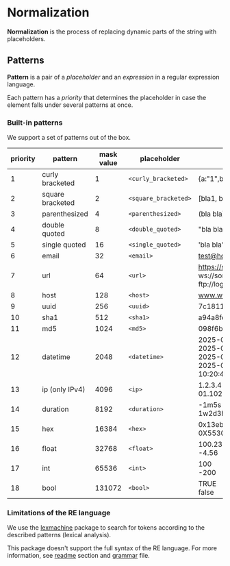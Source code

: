 # Normalization

**Normalization** is the process of replacing dynamic parts of the string with placeholders.

## Patterns
**Pattern** is a pair of a *placeholder* and an *expression* in a regular expression language.

Each pattern has a *priority* that determines the placeholder in case the element falls under several patterns at once.

### Built-in patterns

We support a set of patterns out of the box.

| priority | pattern | mask value | placeholder | examples |
|---|---|---|---|---|
| 1 | curly bracketed | 1 | `<curly_bracketed>` | {a:"1",b:"2"} |
| 2 | square bracketed | 2 | `<square_bracketed>` | [bla1, bla2] |
| 3 | parenthesized | 4 | `<parenthesized>` | (bla bla) |
| 4 | double quoted | 8 | `<double_quoted>` | "bla bla" |
| 5 | single quoted | 16 | `<single_quoted>` | 'bla bla' |
| 6 | email | 32 | `<email>` | test@host1.host2.com |
| 7 | url | 64 | `<url>` | https://some.host.com/page1?a=1<br>ws://some.host1.host2.net<br>ftp://login:pass@serv.example.com:21/ |
| 8 | host | 128 | `<host>` | www.weather.jp |
| 9 | uuid | 256 | `<uuid>` | 7c1811ed-e98f-4c9c-a9f9-58c757ff494f |
| 10 | sha1 | 512 | `<sha1>` | a94a8fe5ccb19ba61c4c0873d391e987982fbbd3 |
| 11 | md5 | 1024 | `<md5>` | 098f6bcd4621d373cade4e832627b4f6 |
| 12 | datetime | 2048 | `<datetime>` | 2025-01-13T10:20:40.999999Z<br>2025-01-13T10:20:40+04:00<br>2025-01-13 10:20:40<br>2025-01-13<br>10:20:40 |
| 13 | ip (only IPv4) | 4096 | `<ip>` | 1.2.3.4<br>01.102.103.104 |
| 14 | duration | 8192 | `<duration>` | -1m5s<br>1w2d3h4m5s6ms7us8ns |
| 15 | hex | 16384 | `<hex>` | 0x13eb85e69dfbc0758b12acdaae36287d<br>0X553026A59C |
| 16 | float | 32768 | `<float>` | 100.23<br>-4.56 |
| 17 | int | 65536 | `<int>` | 100<br>-200 |
| 18 | bool | 131072 | `<bool>` | TRUE<br>false |

### Limitations of the RE language
We use the [lexmachine](https://github.com/timtadh/lexmachine) package to search for tokens according to the described patterns (lexical analysis).

This package doesn't support the full syntax of the RE language. For more information, see [readme](https://github.com/timtadh/lexmachine?tab=readme-ov-file#regular-expressions) section and [grammar](https://github.com/timtadh/lexmachine/blob/master/grammar) file.